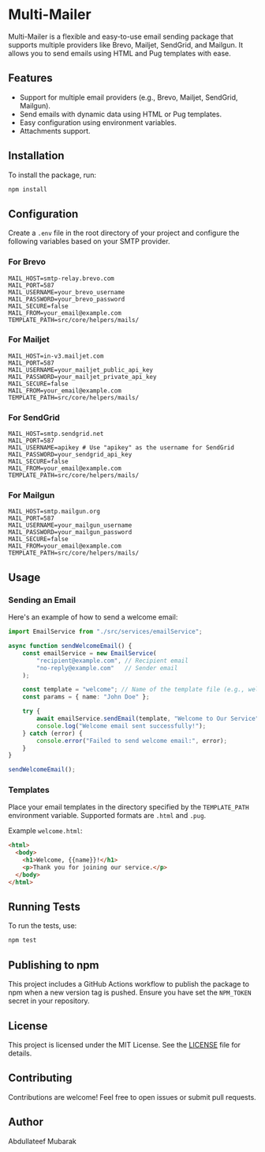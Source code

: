 # Multi-Mailer

Multi-Mailer is a flexible and easy-to-use email sending package that supports multiple providers like Brevo, Mailjet, SendGrid, and Mailgun. It allows you to send emails using HTML and Pug templates with ease.

## Features

- Support for multiple email providers (e.g., Brevo, Mailjet, SendGrid, Mailgun).
- Send emails with dynamic data using HTML or Pug templates.
- Easy configuration using environment variables.
- Attachments support.

## Installation

To install the package, run:

```bash
npm install
```

## Configuration

Create a `.env` file in the root directory of your project and configure the following variables based on your SMTP provider.

### For Brevo

```env
MAIL_HOST=smtp-relay.brevo.com
MAIL_PORT=587
MAIL_USERNAME=your_brevo_username
MAIL_PASSWORD=your_brevo_password
MAIL_SECURE=false
MAIL_FROM=your_email@example.com
TEMPLATE_PATH=src/core/helpers/mails/
```

### For Mailjet

```env
MAIL_HOST=in-v3.mailjet.com
MAIL_PORT=587
MAIL_USERNAME=your_mailjet_public_api_key
MAIL_PASSWORD=your_mailjet_private_api_key
MAIL_SECURE=false
MAIL_FROM=your_email@example.com
TEMPLATE_PATH=src/core/helpers/mails/
```

### For SendGrid

```env
MAIL_HOST=smtp.sendgrid.net
MAIL_PORT=587
MAIL_USERNAME=apikey # Use "apikey" as the username for SendGrid
MAIL_PASSWORD=your_sendgrid_api_key
MAIL_SECURE=false
MAIL_FROM=your_email@example.com
TEMPLATE_PATH=src/core/helpers/mails/
```

### For Mailgun

```env
MAIL_HOST=smtp.mailgun.org
MAIL_PORT=587
MAIL_USERNAME=your_mailgun_username
MAIL_PASSWORD=your_mailgun_password
MAIL_SECURE=false
MAIL_FROM=your_email@example.com
TEMPLATE_PATH=src/core/helpers/mails/
```

## Usage

### Sending an Email

Here's an example of how to send a welcome email:

```typescript
import EmailService from "./src/services/emailService";

async function sendWelcomeEmail() {
    const emailService = new EmailService(
        "recipient@example.com", // Recipient email
        "no-reply@example.com"   // Sender email
    );

    const template = "welcome"; // Name of the template file (e.g., welcome.html)
    const params = { name: "John Doe" };

    try {
        await emailService.sendEmail(template, "Welcome to Our Service", params);
        console.log("Welcome email sent successfully!");
    } catch (error) {
        console.error("Failed to send welcome email:", error);
    }
}

sendWelcomeEmail();
```

### Templates

Place your email templates in the directory specified by the `TEMPLATE_PATH` environment variable. Supported formats are `.html` and `.pug`.

Example `welcome.html`:

```html
<html>
  <body>
    <h1>Welcome, {{name}}!</h1>
    <p>Thank you for joining our service.</p>
  </body>
</html>
```

## Running Tests

To run the tests, use:

```bash
npm test
```

## Publishing to npm

This project includes a GitHub Actions workflow to publish the package to npm when a new version tag is pushed. Ensure you have set the `NPM_TOKEN` secret in your repository.

## License

This project is licensed under the MIT License. See the [LICENSE](LICENSE) file for details.

## Contributing

Contributions are welcome! Feel free to open issues or submit pull requests.

## Author

Abdullateef Mubarak
